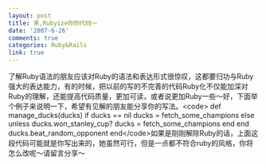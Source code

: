 ```yaml
---
layout: post
title: 来,Rubyize你的代码～
date: '2007-6-26'
comments: true
categories: Ruby&Rails
link: true
---
```

了解Ruby语法的朋友应该对Ruby的语法和表达形式很惊叹，这都要归功与Ruby强大的表达能力，有的时候，把以前的写的不完善的代码Ruby化不仅能加深对Ruby的理解，还能提高代码质量，更加可读，或者说更加Ruby一些～好，下面举个例子来说明一下，希望有见解的朋友能分享你的写法。&lt;code&gt;      def manage_ducks(ducks)        if ducks == nil          ducks = fetch_some_champions        else          unless ducks.won_stanley_cup?               ducks = fetch_some_champions          end        end        ducks.beat_random_opponent      end&lt;/code&gt;如果是刚刚解除Ruby的话，上面这段代码可能就是你写出来的，她虽然可行，但是一点都不符合ruby的风格，你将怎么改呢～请留言分享～
